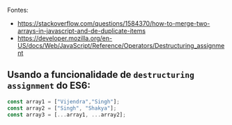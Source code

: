 Fontes: 
- https://stackoverflow.com/questions/1584370/how-to-merge-two-arrays-in-javascript-and-de-duplicate-items
- https://developer.mozilla.org/en-US/docs/Web/JavaScript/Reference/Operators/Destructuring_assignment

## Usando a funcionalidade de `destructuring assignment` do ES6:

```js
const array1 = ["Vijendra","Singh"];
const array2 = ["Singh", "Shakya"];
const array3 = [...array1, ...array2];
```


